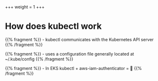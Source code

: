 +++
weight = 1
+++

# How does kubectl work

{{% fragment %}} - kubectl communicates with the Kubernetes API server {{% /fragment %}}

{{% fragment %}} - uses a configuration file generally located at ~/.kube/config {{% /fragment %}}

{{% fragment %}} - In EKS kubectl + aws-iam-authenticator = 💖 {{% /fragment %}}

